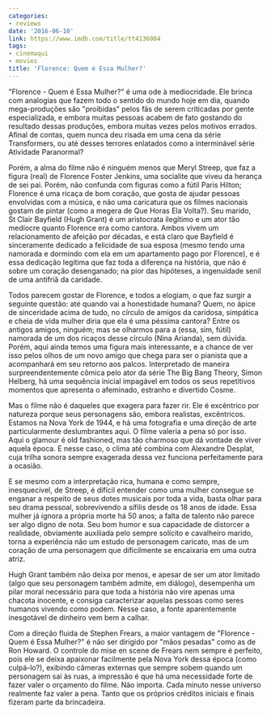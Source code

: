 ```yaml
---
categories:
- reviews
date: '2016-06-10'
link: https://www.imdb.com/title/tt4136084
tags:
- cinemaqui
- movies
title: 'Florence: Quem é Essa Mulher?'
---
```


"Florence - Quem é Essa Mulher?" é uma ode à mediocridade. Ele brinca com analogias que fazem todo o sentido do mundo hoje em dia, quando mega-produções são "proibidas" pelos fãs de serem criticadas por gente especializada, e embora muitas pessoas acabem de fato gostando do resultado dessas produções, embora muitas vezes pelos motivos errados. Afinal de contas, quem nunca deu risada em uma cena da série Transformers, ou até desses terrores enlatados como a interminável série Atividade Paranormal?

Porém, a alma do filme não é ninguém menos que Meryl Streep, que faz a figura (real) de Florence Foster Jenkins, uma socialite que viveu da herança de sei pai. Porém, não confunda com figuras como a fútil Paris Hilton; Florence é uma ricaça de bom coração, que gosta de ajudar pessoas envolvidas com a música, e não uma caricatura que os filmes nacionais gostam de pintar (como a megera de Que Horas Ela Volta?). Seu marido, 	
St Clair Bayfield (Hugh Grant) é um aristocrata ilegítimo e um ator tão medíocre quanto Florence era como cantora. Ambos vivem um relacionamento de afeição por décadas, e está claro que Bayfield é sinceramente dedicado a felicidade de sua esposa (mesmo tendo uma namorada e dormindo com ela em um apartamento pago por Florence), e é essa dedicação legítima que faz toda a diferença na história, que não é sobre um coração desenganado; na pior das hipóteses, a ingenuidade senil de uma antifriã da caridade.

Todos parecem gostar de Florence, e todos a elogiam, o que faz surgir a seguinte questão: até quando vai a honestidade humana? Quem, no ápice de sinceridade acima de tudo, no círculo de amigos da caridosa, simpática e cheia de vida mulher diria que ela é uma péssima cantora? Entre os antigos amigos, ninguém; mas se olharmos para a (essa, sim, fútil) namorada de um dos ricaços desse círculo (Nina Arianda), sem dúvida. Porém, aqui ainda temos uma figura mais interessante, e a chance de ver isso pelos olhos de um novo amigo que chega para ser o pianista que a acompanhará em seu retorno aos palcos. Interpretado de maneira surpreendentemente cômica pelo ator da série The Big Bang Theory, Simon Helberg, há uma sequência inicial impagável em todos os seus repetitivos momentos que apresenta o afeminado, estranho e divertido Cosme.

Mas o filme não é daqueles que exagera para fazer rir. Ele é excêntrico por natureza porque seus personagens são, embora realistas, excêntricos. Estamos na Nova York de 1944, e há uma fotografia e uma direção de arte particularmente deslumbrantes aqui. O filme valeria a pena só por isso. Aqui o glamour é old fashioned, mas tão charmoso que dá vontade de viver aquela época. E nesse caso, o clima até combina com Alexandre Desplat, cuja trilha sonora sempre exagerada dessa vez funciona perfeitamente para a ocasião.

E se mesmo com a interpretação rica, humana e como sempre, inesquecível, de Streep, é difícil entender como uma mulher consegue se enganar a respeito de seus dotes musicais por toda a vida, basta olhar para seu drama pessoal, sobrevivendo a sífilis desde os 18 anos de idade. Essa mulher já ignora a própria morte há 50 anos; a falta de talento não parece ser algo digno de nota. Seu bom humor e sua capacidade de distorcer a realidade, obviamente auxiliada pelo sempre solícito  e cavalheiro marido, torna a experiência não um estudo de personagem caricato, mas de um coração de uma personagem que dificilmente se encaixaria em uma outra atriz.

Hugh Grant também não deixa por menos, e apesar de ser um ator limitado (algo que seu personagem também admite, em diálogo), desempenha um pilar moral necessário para que toda a história não vire apenas uma chacota inocente, e consiga caracterizar aquelas pessoas como seres humanos vivendo como podem. Nesse caso, a fonte aparentemente inesgotável de dinheiro vem bem a calhar.

Com a direção fluida de Stephen Frears, a maior vantagem de "Florence - Quem é Essa Mulher?" é não ser dirigido por "mãos pesadas" como as de Ron Howard. O controle do mise en scene de Frears nem sempre é perfeito, pois ele se deixa apaixonar facilmente pela Nova York dessa época (como culpá-lo?), exibindo câmeras externas que sempre sobem quando um personagem sai às ruas, a impressão é que há uma necessidade forte de fazer valer o orçamento do filme. Não importa. Cada minuto nesse universo realmente faz valer a pena. Tanto que os próprios créditos iniciais e finais fizeram parte da brincadeira.